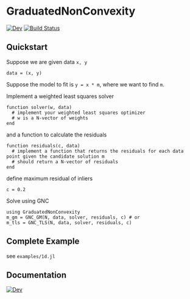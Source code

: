 # GraduatedNonConvexity

<!-- [![Stable](https://img.shields.io/badge/docs-stable-blue.svg)](https://dev10110.github.io/GraduatedNonConvexity.jl/stable/) -->
[![Dev](https://img.shields.io/badge/docs-dev-blue.svg)](https://dev10110.github.io/GraduatedNonConvexity.jl/dev/)
[![Build Status](https://github.com/dev10110/GraduatedNonConvexity.jl/actions/workflows/CI.yml/badge.svg?branch=main)](https://github.com/dev10110/GraduatedNonConvexity.jl/actions/workflows/CI.yml?query=branch%3Amain)


## Quickstart

Suppose we are given data `x, y`

```
data = (x, y)
```

Suppose the model to fit is `y = x * m`, where we want to find `m`. 


Implement a weighted least squares solver 
```
function solver(w, data)
  # implement your weighted least squares optimizer
  # w is a N-vector of weights 
end
```

and a function to calculate the residuals
```
function residuals(c, data)
  # implement a function that returns the residuals for each data point given the candidate solution m
  # should return a N-vector of residuals
end
```

define maximum residual of inliers
```
c = 0.2
```

Solve using GNC
```
using GraduatedNonConvexity
m_gm = GNC_GM(N, data, solver, residuals, c) # or
m_tls = GNC_TLS(N, data, solver, residuals, c)
```

## Complete Example
see `examples/1d.jl`

## Documentation

[![Dev](https://img.shields.io/badge/docs-dev-blue.svg)](https://dev10110.github.io/GraduatedNonConvexity.jl/dev/)
